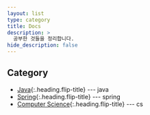 ```yaml
---
layout: list
type: category
title: Docs
description: >
  공부한 것들을 정리합니다.
hide_description: false
---
```

<!-- blank -->

## Category
* [Java]{:.heading.flip-title} --- java  
* [Spring]{:.heading.flip-title} --- spring  
* [Computer Science]{:.heading.flip-title} --- cs  

[java]: /java/
[spring]: /spring/
[computer science]: /computer-science/
